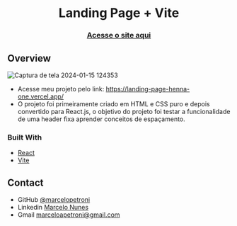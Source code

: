 <h1 align="center">Landing Page + Vite</h1>

<div align="center">
  <h3> 
    <a href="https://landing-page-henna-one.vercel.app/">
      Acesse o site aqui
    </a>
  </h3>
</div>

<!-- OVERVIEW -->

## Overview
![Captura de tela 2024-01-15 124353](https://github.com/marcelopetroni/LandingPage/assets/105806830/7bd1336a-887e-487b-be90-ca31a6d926ad)


- Acesse meu projeto pelo link: https://landing-page-henna-one.vercel.app/
- O projeto foi primeiramente criado em HTML e CSS puro e depois convertido para React.js, o objetivo do projeto foi testar a funcionalidade de uma header fixa aprender conceitos de espaçamento.

### Built With

<!-- This section should list any major frameworks that you built your project using. Here are a few examples.-->

- [React](https://reactjs.org/)
- [Vite](https://vitejs.dev/)

## Contact

- GitHub [@marcelopetroni](https://github.com/marcelopetroni) 
- Linkedin [Marcelo Nunes](https://www.linkedin.com/in/marcelo-nunes-a8b7a223a/)
- Gmail [marceloapetroni@gmail.com](mailto:marceloapetroni@gmail.com)
